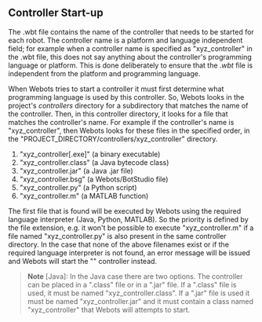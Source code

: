 ## Controller Start-up

The .wbt file contains the name of the controller that needs to be started for each robot.
The controller name is a platform and language independent field; for example when a controller name is specified as "xyz\_controller" in the .wbt file, this does not say anything about the controller's programming language or platform.
This is done deliberately to ensure that the *.wbt* file is independent from the platform and programming language.

When Webots tries to start a controller it must first determine what programming language is used by this controller.
So, Webots looks in the project's *controllers* directory for a subdirectory that matches the name of the controller.
Then, in this controller directory, it looks for a file that matches the controller's name.
For example if the controller's name is "xyz\_controller", then Webots looks for these files in the specified order, in the "PROJECT\_DIRECTORY/controllers/xyz\_controller" directory.

1. "xyz\_controller[.exe]" (a binary executable)
2. "xyz\_controller.class" (a Java bytecode class)
3. "xyz\_controller.jar" (a Java .jar file)
4. "xyz\_controller.bsg" (a Webots/BotStudio file)
5. "xyz\_controller.py" (a Python script)
6. "xyz\_controller.m" (a MATLAB function)

The first file that is found will be executed by Webots using the required language interpreter (Java, Python, MATLAB).
So the priority is defined by the file extension, e.g. it won't be possible to execute "xyz\_controller.m" if a file named "xyz\_controller.py" is also present in the same controller directory.
In the case that none of the above filenames exist or if the required language interpreter is not found, an error message will be issued and Webots will start the "<generic>" controller instead.

> **Note** [Java]: In the Java case there are two options.
The controller can be placed in a ".class" file or in a ".jar" file.
If a ".class" file is used, it must be named "xyz\_controller.class".
If a ".jar" file is used it must be named "xyz\_controller.jar" and it must contain a class named "xyz\_controller" that Webots will attempts to start.
